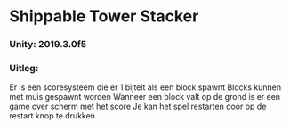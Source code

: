 # Shippable Tower Stacker

### Unity: 2019.3.0f5

### Uitleg:
Er is een scoresysteem die er 1 bijtelt als een block spawnt
Blocks kunnen met muis gespawnt worden
Wanneer een block valt op de grond is er een game over scherm met het score
Je kan het spel restarten door op de restart knop te drukken



